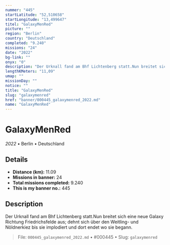 ```yaml
---
nummer: "445"
startLatitude: "52,510658"
startLongitude: "13,499647"
titel: "GalaxyMenRed"
picture: ""
region: "Berlin"
country: "Deutschland"
completed: "9.240"
missions: "24"
date: "2022"
bg-link: ""
onyx: "0"
description: "Der Urknall fand am Bhf Lichtenberg statt.Nun breitet sich eine neue Galaxy Richtung Friedrichsfelde aus; dehnt sich über den Weitling- und Nöldnerkiez bis sie implodiert und dort endet wo sie begann."
lengthKMeters: "11,09"
umap: ""
missionDay: ""
notice: ""
title: "GalaxyMenRed"
slug: "galaxymenred"
href: "banner/000445_galaxymenred_2022.md"
name: "GalaxyMenRed"
---
```

# GalaxyMenRed

*2022* • Berlin • Deutschland





## Details
- **Distance (km):** 11.09
- **Missions in banner:** 24
- **Total missions completed:** 9.240
- **This is my banner no.:** 445



## Description
Der Urknall fand am Bhf Lichtenberg statt.Nun breitet sich eine neue Galaxy Richtung Friedrichsfelde aus; dehnt sich über den Weitling- und Nöldnerkiez bis sie implodiert und dort endet wo sie begann.




> File: `000445_galaxymenred_2022.md`
> • #000445
> • Slug: `galaxymenred`
